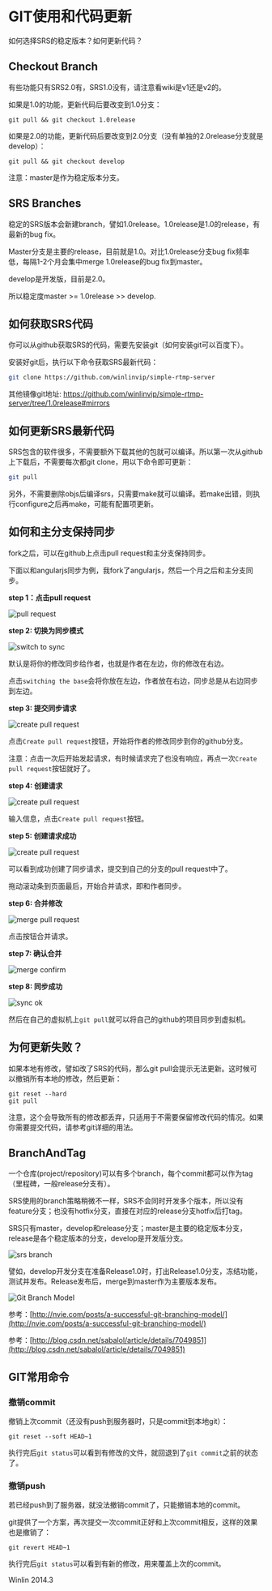 # GIT使用和代码更新

如何选择SRS的稳定版本？如何更新代码？

## Checkout Branch

有些功能只有SRS2.0有，SRS1.0没有，请注意看wiki是v1还是v2的。

如果是1.0的功能，更新代码后要改变到1.0分支：

```
git pull && git checkout 1.0release
```

如果是2.0的功能，更新代码后要改变到2.0分支（没有单独的2.0release分支就是develop）：

```
git pull && git checkout develop
```

注意：master是作为稳定版本分支。

## SRS Branches

稳定的SRS版本会新建branch，譬如1.0release。1.0release是1.0的release，有最新的bug fix。

Master分支是主要的release，目前就是1.0。对比1.0release分支bug fix频率低，每隔1-2个月会集中merge 1.0release的bug fix到master。

develop是开发版，目前是2.0。

所以稳定度master >= 1.0release >> develop.

## 如何获取SRS代码

你可以从github获取SRS的代码，需要先安装git（如何安装git可以百度下）。

安装好git后，执行以下命令获取SRS最新代码：

```bash
git clone https://github.com/winlinvip/simple-rtmp-server
```

其他镜像git地址: https://github.com/winlinvip/simple-rtmp-server/tree/1.0release#mirrors

## 如何更新SRS最新代码

SRS包含的软件很多，不需要额外下载其他的包就可以编译。所以第一次从github上下载后，不需要每次都git clone，用以下命令即可更新：

```bash
git pull
```

另外，不需要删除objs后编译srs，只需要make就可以编译。若make出错，则执行configure之后再make，可能有配置项更新。

## 如何和主分支保持同步

fork之后，可以在github上点击pull request和主分支保持同步。

下面以和angularjs同步为例，我fork了angularjs，然后一个月之后和主分支同步。

**step 1：点击pull request**

![pull request](http://winlinvip.github.io/srs.release/wiki/images/sync.master/01.pull.png)

**step 2: 切换为同步模式**

![switch to sync](http://winlinvip.github.io/srs.release/wiki/images/sync.master/02.switch.png)

默认是将你的修改同步给作者，也就是作者在左边，你的修改在右边。

点击`switching the base`会将你放在左边，作者放在右边，同步总是从右边同步到左边。

**step 3: 提交同步请求**

![create pull request](http://winlinvip.github.io/srs.release/wiki/images/sync.master/03.create.png)

点击`Create pull request`按钮，开始将作者的修改同步到你的github分支。

注意：点击一次后开始发起请求，有时候请求完了也没有响应，再点一次`Create pull request`按钮就好了。

**step 4: 创建请求**

![create pull request](http://winlinvip.github.io/srs.release/wiki/images/sync.master/04.create2.png)

输入信息，点击`Create pull request`按钮。

**step 5: 创建请求成功**

![create pull request](http://winlinvip.github.io/srs.release/wiki/images/sync.master/05.create3.png)

可以看到成功创建了同步请求，提交到自己的分支的pull request中了。

拖动滚动条到页面最后，开始合并请求，即和作者同步。

**step 6: 合并修改**

![merge pull request](http://winlinvip.github.io/srs.release/wiki/images/sync.master/06.merge.png)

点击按钮合并请求。

**step 7: 确认合并**

![merge confirm](http://winlinvip.github.io/srs.release/wiki/images/sync.master/07.merge2.png)

**step 8: 同步成功**

![sync ok](http://winlinvip.github.io/srs.release/wiki/images/sync.master/08.ok.png)

然后在自己的虚拟机上`git pull`就可以将自己的github的项目同步到虚拟机。

## 为何更新失败？

如果本地有修改，譬如改了SRS的代码，那么git pull会提示无法更新。这时候可以撤销所有本地的修改，然后更新：

```
git reset --hard
git pull
```

注意，这个会导致所有的修改都丢弃，只适用于不需要保留修改代码的情况。如果你需要提交代码，请参考git详细的用法。

## BranchAndTag

一个仓库(project/repository)可以有多个branch，每个commit都可以作为tag（里程碑，一般release分支有）。

SRS使用的branch策略稍微不一样，SRS不会同时开发多个版本，所以没有feature分支；也没有hotfix分支，直接在对应的release分支hotfix后打tag。

SRS只有master，develop和release分支；master是主要的稳定版本分支，release是各个稳定版本的分支，develop是开发版分支。

![srs branch](http://winlinvip.github.io/srs.release/wiki/images/srs.branches.png)

譬如，develop开发分支在准备Release1.0时，打出Release1.0分支，冻结功能，测试并发布。Release发布后，merge到master作为主要版本发布。

![Git Branch Model](http://winlinvip.github.io/srs.release/wiki/images/git.branch.png)

参考：[http://nvie.com/posts/a-successful-git-branching-model/](http://nvie.com/posts/a-successful-git-branching-model/)

参考：[http://blog.csdn.net/sabalol/article/details/7049851](http://blog.csdn.net/sabalol/article/details/7049851)

## GIT常用命令

### 撤销commit

撤销上次commit（还没有push到服务器时，只是commit到本地git）：

```
git reset --soft HEAD~1
```

执行完后`git status`可以看到有修改的文件，就回退到了`git commit`之前的状态了。

### 撤销push

若已经push到了服务器，就没法撤销commit了，只能撤销本地的commit。

git提供了一个方案，再次提交一次commit正好和上次commit相反，这样的效果也是撤销了：

```
git revert HEAD~1
```

执行完后`git status`可以看到有新的修改，用来覆盖上次的commit。

Winlin 2014.3